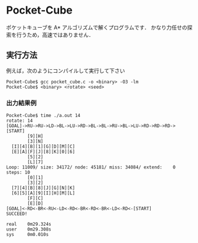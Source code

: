 # Pocket-Cube

ポケットキューブを A* アルゴリズムで解くプログラムです．
かなり力任せの探索を行うため，高速ではありません．

## 実行方法

例えば，次のようにコンパイルして実行して下さい
~~~
Pocket-Cube$ gcc pocket_cube.c -o <binary> -O3 -lm
Pocket-Cube$ <binary> <rotate> <seed>
~~~

### 出力結果例
~~~
Pocket-Cube$ time ./a.out 14
rotate: 14
[GOAL]->RU->RU->LD->BL->LU->RD->BL->BL->RU->BL->LU->RD->RD->RD->[START]
        [9][H]
        [3][N]
  [I][4][B][1][G][D][M][C]
  [E][A][F][J][8][K][0][6]
        [5][2]
        [L][7]
Loop: 11009/ size: 34172/ node: 45181/ miss: 34084/ extend:    0
steps: 10
        [0][1]
        [3][2]
  [7][4][B][8][J][G][N][K]
  [6][5][A][9][I][H][M][L]
        [F][C]
        [E][D]
[GOAL]<-RD<-BR<-RU<-LD<-RD<-BR<-RD<-BR<-LD<-RD<-[START]
SUCCEED!

real    0m29.324s
user    0m29.308s
sys     0m0.010s
~~~
